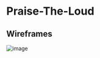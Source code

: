 # Praise-The-Loud



## Wireframes

![image](https://github.com/user-attachments/assets/21eeea6a-e21f-4bbb-a1ca-bf72876d2029)

